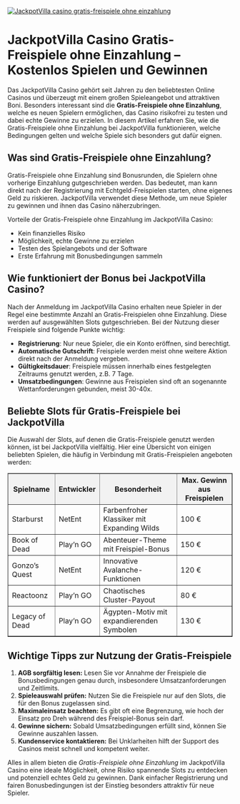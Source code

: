 [![JackpotVilla casino gratis-freispiele ohne einzahlung](https://123-caf.pages.dev/gitsignup.png)](https://vrmoo.ru/Bt82HjjY)

<h1>JackpotVilla Casino Gratis-Freispiele ohne Einzahlung – Kostenlos Spielen und Gewinnen</h1>  <p>Das JackpotVilla Casino gehört seit Jahren zu den beliebtesten Online Casinos und überzeugt mit einem großen Spieleangebot und attraktiven Boni. Besonders interessant sind die <strong>Gratis-Freispiele ohne Einzahlung</strong>, welche es neuen Spielern ermöglichen, das Casino risikofrei zu testen und dabei echte Gewinne zu erzielen. In diesem Artikel erfahren Sie, wie die Gratis-Freispiele ohne Einzahlung bei JackpotVilla funktionieren, welche Bedingungen gelten und welche Spiele sich besonders gut dafür eignen.</p>  <h2>Was sind Gratis-Freispiele ohne Einzahlung?</h2>  <p>Gratis-Freispiele ohne Einzahlung sind Bonusrunden, die Spielern ohne vorherige Einzahlung gutgeschrieben werden. Das bedeutet, man kann direkt nach der Registrierung mit Echtgeld-Freispielen starten, ohne eigenes Geld zu riskieren. JackpotVilla verwendet diese Methode, um neue Spieler zu gewinnen und ihnen das Casino näherzubringen.</p>  <p>Vorteile der Gratis-Freispiele ohne Einzahlung im JackpotVilla Casino:</p> <ul>   <li>Kein finanzielles Risiko</li>   <li>Möglichkeit, echte Gewinne zu erzielen</li>   <li>Testen des Spielangebots und der Software</li>   <li>Erste Erfahrung mit Bonusbedingungen sammeln</li> </ul>  <h2>Wie funktioniert der Bonus bei JackpotVilla Casino?</h2>  <p>Nach der Anmeldung im JackpotVilla Casino erhalten neue Spieler in der Regel eine bestimmte Anzahl an Gratis-Freispielen ohne Einzahlung. Diese werden auf ausgewählten Slots gutgeschrieben. Bei der Nutzung dieser Freispiele sind folgende Punkte wichtig:</p>  <ul>   <li><strong>Registrierung</strong>: Nur neue Spieler, die ein Konto eröffnen, sind berechtigt.</li>   <li><strong>Automatische Gutschrift</strong>: Freispiele werden meist ohne weitere Aktion direkt nach der Anmeldung vergeben.</li>   <li><strong>Gültigkeitsdauer</strong>: Freispiele müssen innerhalb eines festgelegten Zeitraums genutzt werden, z.B. 7 Tage.</li>   <li><strong>Umsatzbedingungen</strong>: Gewinne aus Freispielen sind oft an sogenannte Wettanforderungen gebunden, meist 30-40x.</li> </ul>  <h2>Beliebte Slots für Gratis-Freispiele bei JackpotVilla</h2>  <p>Die Auswahl der Slots, auf denen die Gratis-Freispiele genutzt werden können, ist bei JackpotVilla vielfältig. Hier eine Übersicht von einigen beliebten Spielen, die häufig in Verbindung mit Gratis-Freispielen angeboten werden:</p>  <table border="1" cellpadding="8" cellspacing="0" style="border-collapse: collapse; width: 100%;">   <thead>     <tr style="background-color: #f2f2f2;">       <th>Spielname</th>       <th>Entwickler</th>       <th>Besonderheit</th>       <th>Max. Gewinn aus Freispielen</th>     </tr>   </thead>   <tbody>     <tr>       <td>Starburst</td>       <td>NetEnt</td>       <td>Farbenfroher Klassiker mit Expanding Wilds</td>       <td>100 €</td>     </tr>     <tr>       <td>Book of Dead</td>       <td>Play’n GO</td>       <td>Abenteuer-Theme mit Freispiel-Bonus</td>       <td>150 €</td>     </tr>     <tr>       <td>Gonzo’s Quest</td>       <td>NetEnt</td>       <td>Innovative Avalanche-Funktionen</td>       <td>120 €</td>     </tr>     <tr>       <td>Reactoonz</td>       <td>Play’n GO</td>       <td>Chaotisches Cluster-Payout</td>       <td>80 €</td>     </tr>     <tr>       <td>Legacy of Dead</td>       <td>Play’n GO</td>       <td>Ägypten-Motiv mit expandierenden Symbolen</td>       <td>130 €</td>     </tr>   </tbody> </table>  <h2>Wichtige Tipps zur Nutzung der Gratis-Freispiele</h2>  <ol>   <li><strong>AGB sorgfältig lesen:</strong> Lesen Sie vor Annahme der Freispiele die Bonusbedingungen genau durch, insbesondere Umsatzanforderungen und Zeitlimits.</li>   <li><strong>Spieleauswahl prüfen:</strong> Nutzen Sie die Freispiele nur auf den Slots, die für den Bonus zugelassen sind.</li>   <li><strong>Maximaleinsatz beachten:</strong> Es gibt oft eine Begrenzung, wie hoch der Einsatz pro Dreh während des Freispiel-Bonus sein darf.</li>   <li><strong>Gewinne sichern:</strong> Sobald Umsatzbedingungen erfüllt sind, können Sie Gewinne auszahlen lassen.</li>   <li><strong>Kundenservice kontaktieren:</strong> Bei Unklarheiten hilft der Support des Casinos meist schnell und kompetent weiter.</li> </ol>  <p>Alles in allem bieten die <em>Gratis-Freispiele ohne Einzahlung</em> im JackpotVilla Casino eine ideale Möglichkeit, ohne Risiko spannende Slots zu entdecken und potenziell echtes Geld zu gewinnen. Dank einfacher Registrierung und fairen Bonusbedingungen ist der Einstieg besonders attraktiv für neue Spieler.</p>